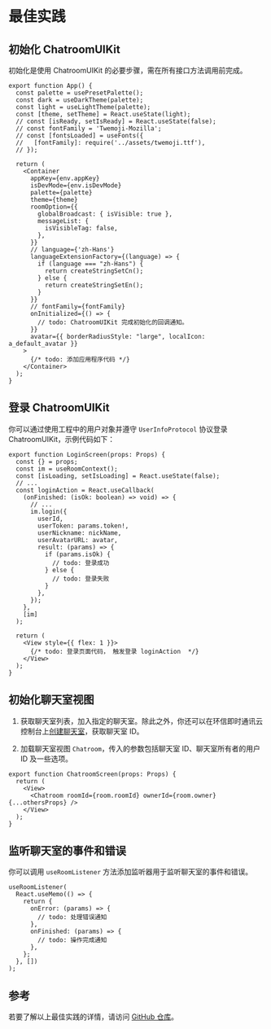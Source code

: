 # 最佳实践

## 初始化 ChatroomUIKit

初始化是使用 ChatroomUIKit 的必要步骤，需在所有接口方法调用前完成。

```tsx
export function App() {
  const palette = usePresetPalette();
  const dark = useDarkTheme(palette);
  const light = useLightTheme(palette);
  const [theme, setTheme] = React.useState(light);
  // const [isReady, setIsReady] = React.useState(false);
  // const fontFamily = 'Twemoji-Mozilla';
  // const [fontsLoaded] = useFonts({
  //   [fontFamily]: require('../assets/twemoji.ttf'),
  // });

  return (
    <Container
      appKey={env.appKey}
      isDevMode={env.isDevMode}
      palette={palette}
      theme={theme}
      roomOption={{
        globalBroadcast: { isVisible: true },
        messageList: {
          isVisibleTag: false,
        },
      }}
      // language={'zh-Hans'}
      languageExtensionFactory={(language) => {
        if (language === "zh-Hans") {
          return createStringSetCn();
        } else {
          return createStringSetEn();
        }
      }}
      // fontFamily={fontFamily}
      onInitialized={() => {
        // todo: ChatroomUIKit 完成初始化的回调通知。
      }}
      avatar={{ borderRadiusStyle: "large", localIcon: a_default_avatar }}
    >
      {/* todo: 添加应用程序代码 */}
    </Container>
  );
}
```

## 登录 ChatroomUIKit

你可以通过使用工程中的用户对象并遵守 `UserInfoProtocol` 协议登录 ChatroomUIKit，示例代码如下：

```tsx
export function LoginScreen(props: Props) {
  const {} = props;
  const im = useRoomContext();
  const [isLoading, setIsLoading] = React.useState(false);
  // ...
  const loginAction = React.useCallback(
    (onFinished: (isOk: boolean) => void) => {
      // ...
      im.login({
        userId,
        userToken: params.token!,
        userNickname: nickName,
        userAvatarURL: avatar,
        result: (params) => {
          if (params.isOk) {
            // todo: 登录成功
          } else {
            // todo: 登录失败
          }
        },
      });
    },
    [im]
  );

  return (
    <View style={{ flex: 1 }}>
      {/* todo: 登录页面代码， 触发登录 loginAction  */}
    </View>
  );
}
```

## 初始化聊天室视图

1. 获取聊天室列表，加入指定的聊天室。除此之外，你还可以在环信即时通讯云控制台上[创建聊天室](/product/enable_and_configure_IM.html#创建聊天室)，获取聊天室 ID。

2. 加载聊天室视图 `Chatroom`，传入的参数包括聊天室 ID、聊天室所有者的用户 ID 及一些选项。

```tsx
export function ChatroomScreen(props: Props) {
  return (
    <View>
      <Chatroom roomId={room.roomId} ownerId={room.owner} {...othersProps} />
    </View>
  );
}
```

## 监听聊天室的事件和错误

你可以调用 `useRoomListener` 方法添加监听器用于监听聊天室的事件和错误。

```tsx
useRoomListener(
  React.useMemo(() => {
    return {
      onError: (params) => {
        // todo: 处理错误通知
      },
      onFinished: (params) => {
        // todo: 操作完成通知
      },
    };
  }, [])
);
```

## 参考

若要了解以上最佳实践的详情，请访问 [GitHub 仓库](https://github.com/AsteriskZuo/react-native-chat-room-demo)。
